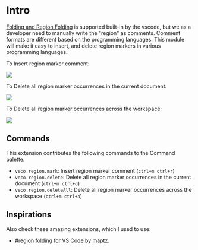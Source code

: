 # Intro

[Folding and Region Folding](https://code.visualstudio.com/docs/editor/codebasics#_folding) is supported built-in by the vscode, but we as a developer need to manually write the "region" as comments. Comment formats are different based on the programming languages. This module will make it easy to insert, and delete region markers in various programming languages.

To Insert region marker comment:

![](../../res/region-mark.gif)

To Delete all region marker occurrences in the current document:

![](../../res/region-delete.gif)

To Delete all region marker occurrences across the workspace:

![](../../res/region-deleteall.gif)

## Commands

This extension contributes the following commands to the Command palette.

- `veco.region.mark`: Insert region marker comment (`ctrl+m ctrl+r`)
- `veco.region.delete`: Delete all region marker occurrences in the current document (`ctrl+m ctrl+d`)
- `veco.region.deleteAll`: Delete all region marker occurrences across the workspace (`ctrl+m ctrl+a`)

## Inspirations

Also check these amazing extensions, which I used to use:

- [#region folding for VS Code by maptz](https://github.com/maptz/Maptz.VSCode.Extensions.customfolding).
